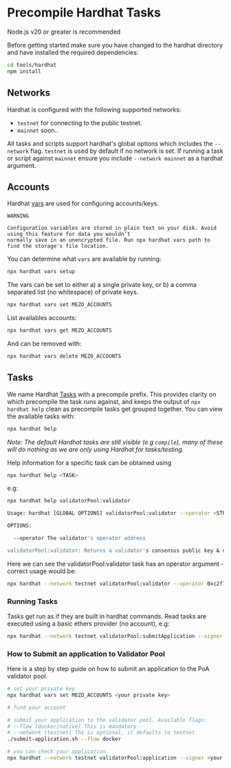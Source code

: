# Precompile Hardhat Tasks

Node.js v20 or greater is recommended

Before getting started make sure you have changed to the hardhat directory and have installed the required
dependencies:

```bash
cd tools/hardhat
npm install
```

## Networks

Hardhat is configured with the following supported networks:

* `testnet` for connecting to the public testnet.
* `mainnet` soon..

All tasks and scripts support hardhat's global options which includes the `--network` flag. `testnet` is
used by default if no network is set. If running a task or script against `mainnet` ensure you include
`--network mainnet` as a hardhat argument.

## Accounts

Hardhat [vars](https://hardhat.org/hardhat-runner/docs/guides/configuration-variables) are used for configuring
accounts/keys.

```text
WARNING

Configuration variables are stored in plain text on your disk. Avoid using this feature for data you wouldn’t
normally save in an unencrypted file. Run npx hardhat vars path to find the storage's file location.
```

You can determine what `vars` are available by running:

```bash
npx hardhat vars setup
```

The vars can be set to either a) a single private key, or b) a comma separated list (no whitespace) of private keys.

```bash
npx hardhat vars set MEZO_ACCOUNTS
```

List availables accounts:

```bash
npx hardhat vars get MEZO_ACCOUNTS
```

And can be removed with:

```bash
npx hardhat vars delete MEZO_ACCOUNTS
```

## Tasks

We name Hardhat [Tasks](https://hardhat.org/hardhat-runner/docs/advanced/create-task) with a precompile prefix. This
provides clarity on which precompile the task runs against, and keeps the output of `npx hardhat help` clean as
precompile tasks get grouped together. You can view the available tasks with:

```bash
npx hardhat help
```

*Note: The default Hardhat tasks are still visible (e.g `compile`), many of these will do nothing as we are only using
Hardhat for tasks/testing.*

Help information for a specific task can be obtained using

```bash
npx hardhat help <TASK>
```

e.g:

```bash
npx hardhat help validatorPool:validator
```

```bash
Usage: hardhat [GLOBAL OPTIONS] validatorPool:validator --operator <STRING>

OPTIONS:

  --operator The validator's operator address

validatorPool:validator: Returns a validator's consensus public key & description
```

Here we can see the validatorPool:validator task has an operator argument - correct usage would be:

```bash
npx hardhat --network testnet validatorPool:validator --operator 0xc2f7Ae302a68CF215bb3dA243dadAB3290308015
```

### Running Tasks

Tasks get run as if they are built in hardhat commands. Read tasks are executed using a basic ethers provider
(no account), e.g:

```bash
npx hardhat --network testnet validatorPool:submitApplication --signer <validator address> --conspubkey <validator consensus address> --moniker <mezod moniker>
```

### How to Submit an application to Validator Pool

Here is a step by step guide on how to submit an application to the PoA validator pool.

```bash
# set your private key
npx hardhat vars set MEZO_ACCOUNTS <your private key>

# fund your account

# submit your application to the validator pool. Available flags:
# --flow (docker|native) This is mandatory
# --network (testnet) Thi is optional, it defaults to testnet
./submit-application.sh --flow docker

# you can check your application
npx hardhat --network testnet validatorPool:application --signer <your validator address>
```
